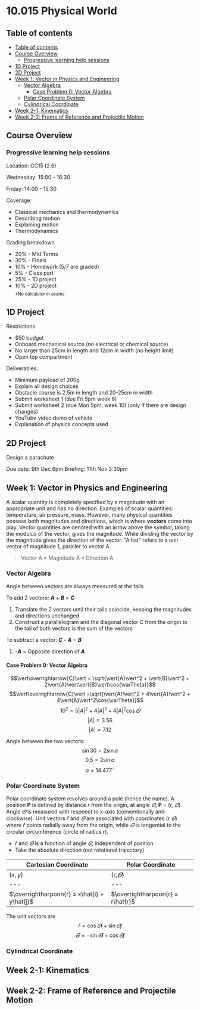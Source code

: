 <h1>10.015 Physical World</h1>

## Table of contents
- [Table of contents](#table-of-contents)
- [Course Overview](#course-overview)
  - [Progressive learning help sessions](#progressive-learning-help-sessions)
- [1D Project](#1d-project)
- [2D Project](#2d-project)
- [Week 1: Vector in Physics and Engineering](#week-1-vector-in-physics-and-engineering)
  - [Vector Algebra](#vector-algebra)
    - [Case Problem 0: Vector Algebra ](#case-problem-0-vector-algebra-)
  - [Polar Coordinate System](#polar-coordinate-system)
  - [Cylindrical Coordinate](#cylindrical-coordinate)
- [Week 2-1: Kinematics](#week-2-1-kinematics)
- [Week 2-2: Frame of Reference and Projectile Motion](#week-2-2-frame-of-reference-and-projectile-motion)


## Course Overview
### Progressive learning help sessions
Location: CC15 (2.6)

Wednesday: 15:00 - 16:30

Friday: 14:00 - 15:30

Coverage:
- Classical mechanics and thermodynamics
- Describing motion
- Explaining motion
- Thermodynamics

Grading breakdown
- 20% - Mid Terms
- 30% - Finals
- 10% - Homework (5/7 are graded)
- 5% - Class part
- 25% - 1D project
- 10% - 2D project
<br><sub>*No calculator in exams</sub>

## 1D Project
Restrictions
- $50 budget
- Onboard mechanical source (no electrical or chemical source)
- No larger than 25cm in length and 12cm in width (no height limit)
- Open top compartment

Deliverables:
- Minimum payload of 200g
- Explain all design choices
- Obstacle course is 2.5m in length and 20-25cm in width
- Submit worksheet 1 (due Fri 5pm week 6)
- Submit worksheet 2 (due Mon 5pm, week 10) (only if there are design changes)
- YouTube video demo of vehicle
- Explanation of physics concepts used

## 2D Project
Design a parachute

Due date: 9th Dec 6pm
Briefing: 11th Nov 3:30pm

## Week 1: Vector in Physics and Engineering
A scalar quantity is completely specified by a magnitude with an appropriate unit and has no direction. Examples of scalar quantities: temperature, air pressure, mass. However, many physical quantities possess both magnitudes and directions, which is where <strong>vectors</strong> come into play. 
Vector quantities are denoted with an arrow above the symbol, taking the modulus of the vector, gives the magnitude. While dividing the vector by the magnitude gives the direction of the vector. 
"A hat" refers to a unit vector of magnitude 1, paraller to vector A. 
> Vector A = Magnitude A * Direction A

### Vector Algebra
Angle between vectors are always measured at the tails

To add 2 vectors: <b><i>A</i></b> + <b><i>B</i></b> = <b><i>C</i></b>
1. Translate the 2 vectors until their tails coincide, keeping the magnitudes and directions unchanged
2. Construct a parallelogram and the diagonal vector C from the origin to the tail of both vectors is the sum of the vectors

To subtract a vector: <b><i>C</i></b> - <b><i>A</i></b> = <b><i>B</i></b>
1. -<b><i>A</i></b> = Opposite direction of <b><i>A</i></b>

#### Case Problem 0: Vector Algebra <br>
$$\vert\overrightarrow{C}\vert = \sqrt{\vert{A}\vert^2 + \vert{B}\vert^2 + 2\vert{A}\vert\vert{B}\vert\cos{\varTheta}}$$
$$\vert\overrightarrow{C}\vert =\sqrt{\vert{A}\vert^2 + 4\vert{A}\vert^2 + 4\vert{A}\vert^2\cos{\varTheta}}$$
$$10^2 = 5\vert{A}\vert^2 + 4\vert{A}\vert^2 + 4\vert{A}\vert^2\cos{\varTheta}$$
$$\vert{A}\vert = 3.56$$
$$\vert{A}\vert = 7.12$$

Angle between the two vectors:
$$\sin{30} = 2\sin{\alpha}$$
$$0.5 = 2\sin{\alpha}$$
$$\alpha = 14.477^\circ$$

### Polar Coordinate System
Polar coordinate system revolves around a pole (hence the name). 
A position <b>P</b> is defined by distance <i>r</i> from the origin, at angle $\varTheta$, <b>P</b> = (r, $\varTheta$). 
Angle $\varTheta$ is measured with respoect to x-axis (conventionally anti-clockwise).
Unit vectors $\hat{r}$ and $\hat{\varTheta}$ are associated with coordinates (r $\varTheta$) where $\hat{r}$ points radially away from the origin, while $\hat{\varTheta}$ is tangential to the circular circumference (circle of radius r).
- $\hat{r}$ and $\hat{\varTheta}$ is a function of angle $\varTheta$, independent of position
- Take the absolute direction (not rotational trajectory)


| Cartesian Coordinate | Polar Coordinate |
|---|---|
|$(x, y)$ | (r,$\varTheta$) |
|---|---|
| $\overrightharpoon{r} = x\hat{i} + y\hat{j}$ | $\overrightharpoon{r} = r\hat{r}$

The unit vectors are
$$\hat{r} = \cos{\varTheta\hat{i}} + \sin{\varTheta\hat{j}}$$
$$\hat{\varTheta} = -\sin{\varTheta\hat{i}} + \cos{\varTheta\hat{j}}$$

### Cylindrical Coordinate


## Week 2-1: Kinematics

## Week 2-2: Frame of Reference and Projectile Motion